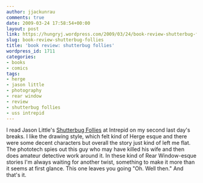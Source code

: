 ```yaml
---
author: jjackunrau
comments: true
date: 2009-03-24 17:58:54+00:00
layout: post
link: https://hungryj.wordpress.com/2009/03/24/book-review-shutterbug-follies/
slug: book-review-shutterbug-follies
title: 'book review: shutterbug follies'
wordpress_id: 1711
categories:
- books
- comics
tags:
- herge
- jason little
- photography
- rear window
- review
- shutterbug follies
- uss intrepid
---
```


I read Jason Little's [Shutterbug Follies](http://www.amazon.ca/Shutterbug-Follies-Graphic-Jason-Little/dp/0385503466/) at Intrepid on my second last day's breaks. I like the drawing style, which felt kind of Herge esque and there were some decent characters but overall the story just kind of left me flat. The phototech spies out this guy who may have killed his wife and then does amateur detective work around it. In these kind of Rear Window-esque stories I'm always waiting for another twist, something to make it more than it seems at first glance. This one leaves you going "Oh. Well then." And that's it.
